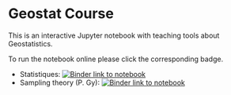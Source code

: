 # Geostat Course

This is an interactive Jupyter notebook with teaching tools about Geostatistics.

To run the notebook online please click the corresponding badge.
* Statistiques: <a href="https://mybinder.org/v2/gh/gautier-laurent/Geostat_Course/HEAD?labpath=Echantillonnage-Rappels_statistiques.ipynb" target="_blank"><img src="https://mybinder.org/badge_logo.svg" alt="Binder link to notebook"></a>
* Sampling theory (P. Gy): <a href="https://mybinder.org/v2/gh/gautier-laurent/Geostat_Course/HEAD?labpath=Echantillonnage_Gy_formule_simplifiee.ipynb" target="_blank"><img src="https://mybinder.org/badge_logo.svg" alt="Binder link to notebook"></a>
